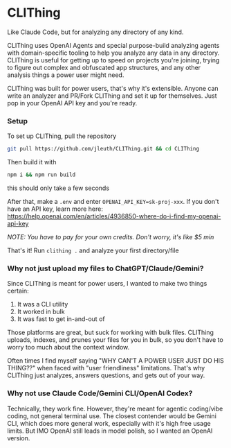 # CLIThing
Like Claude Code, but for analyzing any directory of any kind.

CLIThing uses OpenAI Agents and special purpose-build analyzing agents with domain-specific tooling to help you analyze any data in any directory. CLIThing is useful for getting up to speed on projects you're joining, trying to figure out complex and obfuscated app structures, and any other analysis things a power user might need.

CLIThing was built for power users, that's why it's extensible. Anyone can write an analyzer and PR/Fork CLIThing and set it up for themselves. Just pop in your OpenAI API key and you're ready.

### Setup
To set up CLIThing, pull the repository

```bash
git pull https://github.com/jleuth/CLIThing.git && cd CLIThing
```

Then build it with
```bash
npm i && npm run build
```
this should only take a few seconds

After that, make a `.env` and enter `OPENAI_API_KEY=sk-proj-xxx`. If you don't have an API key, learn more here: https://help.openai.com/en/articles/4936850-where-do-i-find-my-openai-api-key

*NOTE: You have to pay for your own credits. Don't worry, it's like $5 min*

That's it! Run `clithing .` and analyze your first directory/file

### Why not just upload my files to ChatGPT/Claude/Gemini?
Since CLIThing is meant for power users, I wanted to make two things certain:

1. It was a CLI utility
2. It worked in bulk
3. It was fast to get in-and-out of

Those platforms are great, but suck for working with bulk files. CLIThing uploads, indexes, and prunes your files for you in bulk, so you don't have to worry too much about the context window. 

Often times I find myself saying "WHY CAN'T A POWER USER JUST DO HIS THING??" when faced with "user friendliness" limitations. That's why CLIThing just analyzes, answers questions, and gets out of your way.

### Why not use Claude Code/Gemini CLI/OpenAI Codex?
Technically, they work fine. However, they're meant for agentic coding/vibe coding, not general terminal use. The closest contender would be Gemini CLI, which does more general work, especially with it's high free usage limits. But IMO OpenAI still leads in model polish, so I wanted an OpenAI version.